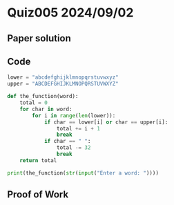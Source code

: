 # Quiz005 2024/09/02

## Paper solution

## Code
```.py
lower = "abcdefghijklmnopqrstuvwxyz"
upper = "ABCDEFGHIJKLMNOPQRSTUVWXYZ"

def the_function(word):
    total = 0
    for char in word:
        for i in range(len(lower)):
            if char == lower[i] or char == upper[i]:
                total += i + 1
                break
            if char == " ":
                total -= 32
                break
    return total

print(the_function(str(input("Enter a word: "))))
```

## Proof of Work
